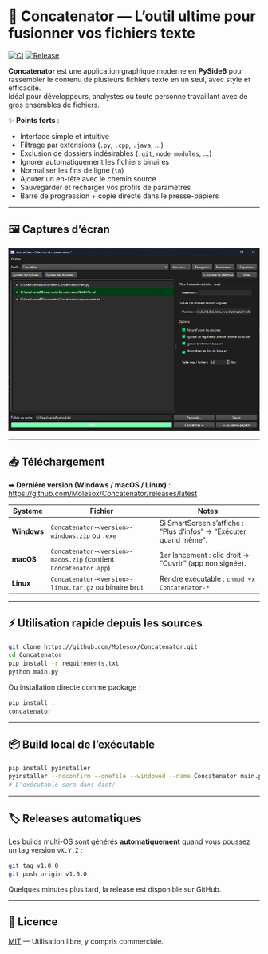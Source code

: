 
# 🚀 Concatenator — L’outil ultime pour fusionner vos fichiers texte

[![CI](https://github.com/Molesox/Concatenator/actions/workflows/python-ci.yml/badge.svg)](https://github.com/Molesox/Concatenator/actions/workflows/python-ci.yml)
[![Release](https://github.com/Molesox/Concatenator/actions/workflows/release-multi-os.yml/badge.svg)](https://github.com/Molesox/Concatenator/actions/workflows/release-multi-os.yml)

**Concatenator** est une application graphique moderne en **PySide6** pour rassembler le contenu de plusieurs fichiers texte en un seul, avec style et efficacité.  
Idéal pour développeurs, analystes ou toute personne travaillant avec de gros ensembles de fichiers.

✨ **Points forts** :
- Interface simple et intuitive
- Filtrage par extensions (`.py`, `.cpp`, `.java`, …)
- Exclusion de dossiers indésirables (`.git`, `node_modules`, …)
- Ignorer automatiquement les fichiers binaires
- Normaliser les fins de ligne (`\n`)
- Ajouter un en-tête avec le chemin source
- Sauvegarder et recharger vos profils de paramètres
- Barre de progression + copie directe dans le presse-papiers

---

## 🖼️ Captures d’écran

![Interface principale](assets/screenshot.png)

---

## 📥 Téléchargement

➡ **Dernière version (Windows / macOS / Linux)** :  
https://github.com/Molesox/Concatenator/releases/latest

| Système | Fichier | Notes |
|---|---|---|
| **Windows** | `Concatenator-<version>-windows.zip` ou `.exe` | Si SmartScreen s’affiche : “Plus d’infos” → “Exécuter quand même”. |
| **macOS** | `Concatenator-<version>-macos.zip` (contient `Concatenator.app`) | 1er lancement : clic droit → “Ouvrir” (app non signée). |
| **Linux** | `Concatenator-<version>-linux.tar.gz` ou binaire brut | Rendre exécutable : `chmod +x Concatenator-*` |

---

## ⚡ Utilisation rapide depuis les sources

```bash
git clone https://github.com/Molesox/Concatenator.git
cd Concatenator
pip install -r requirements.txt
python main.py
````

Ou installation directe comme package :

```bash
pip install .
concatenator
```

---

## 📦 Build local de l’exécutable

```bash
pip install pyinstaller
pyinstaller --noconfirm --onefile --windowed --name Concatenator main.py
# L'exécutable sera dans dist/
```

---

## 🏷️ Releases automatiques

Les builds multi-OS sont générés **automatiquement** quand vous poussez un tag version `vX.Y.Z` :

```bash
git tag v1.0.0
git push origin v1.0.0
```

Quelques minutes plus tard, la release est disponible sur GitHub.

---

## 📜 Licence

[MIT](LICENSE) — Utilisation libre, y compris commerciale.

 